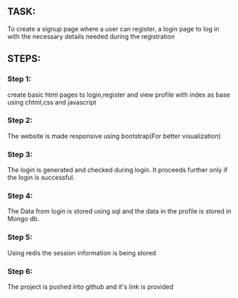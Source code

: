 ## TASK:

To create a signup page where a user can register, a login page to log in with the necessary details needed during the registration

## STEPS:

### Step 1:
create basic html pages to login,register and view profile with index as base using chtml,css and javascript 

### Step 2:
The website is made responsive using bootstrap(For better visualization)

### Step 3:
The login is generated and checked during login. It proceeds further only if the login is successful.

### Step 4:
The Data from login is stored using sql and the data in the profile is stored in Mongo db.

### Step 5:
Using redis the session information is being stored 

### Step 6:
The project is pushed into github and it's link is provided


